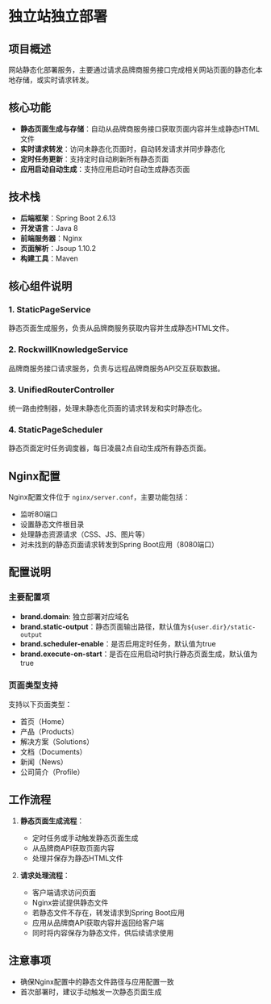 # 独立站独立部署

## 项目概述

网站静态化部署服务，主要通过请求品牌商服务接口完成相关网站页面的静态化本地存储，或实时请求转发。

## 核心功能

- **静态页面生成与存储**：自动从品牌商服务接口获取页面内容并生成静态HTML文件
- **实时请求转发**：访问未静态化页面时，自动转发请求并同步静态化
- **定时任务更新**：支持定时自动刷新所有静态页面
- **应用启动自动生成**：支持应用启动时自动生成静态页面

## 技术栈

- **后端框架**：Spring Boot 2.6.13
- **开发语言**：Java 8
- **前端服务器**：Nginx
- **页面解析**：Jsoup 1.10.2
- **构建工具**：Maven


## 核心组件说明

### 1. StaticPageService

静态页面生成服务，负责从品牌商服务获取内容并生成静态HTML文件。

### 2. RockwillKnowledgeService

品牌商服务接口请求服务，负责与远程品牌商服务API交互获取数据。

### 3. UnifiedRouterController

统一路由控制器，处理未静态化页面的请求转发和实时静态化。

### 4. StaticPageScheduler

静态页面定时任务调度器，每日凌晨2点自动生成所有静态页面。


## Nginx配置

Nginx配置文件位于 `nginx/server.conf`，主要功能包括：

- 监听80端口
- 设置静态文件根目录
- 处理静态资源请求（CSS、JS、图片等）
- 对未找到的静态页面请求转发到Spring Boot应用（8080端口）

## 配置说明

### 主要配置项

- **brand.domain**: 独立部署对应域名
- **brand.static-output**：静态页面输出路径，默认值为`${user.dir}/static-output`
- **brand.scheduler-enable**：是否启用定时任务，默认值为true
- **brand.execute-on-start**：是否在应用启动时执行静态页面生成，默认值为true


### 页面类型支持

支持以下页面类型：
- 首页（Home）
- 产品（Products）
- 解决方案（Solutions）
- 文档（Documents）
- 新闻（News）
- 公司简介（Profile）


## 工作流程

1. **静态页面生成流程**：
   - 定时任务或手动触发静态页面生成
   - 从品牌商API获取页面内容
   - 处理并保存为静态HTML文件

2. **请求处理流程**：
   - 客户端请求访问页面
   - Nginx尝试提供静态文件
   - 若静态文件不存在，转发请求到Spring Boot应用
   - 应用从品牌商API获取内容并返回给客户端
   - 同时将内容保存为静态文件，供后续请求使用

## 注意事项

- 确保Nginx配置中的静态文件路径与应用配置一致
- 首次部署时，建议手动触发一次静态页面生成
